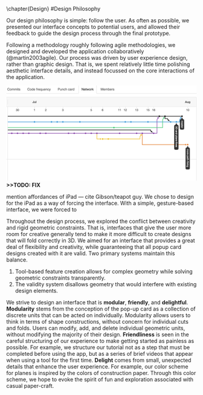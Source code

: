 \chapter{Design}
#Design Philosophy

Our design philosophy is simple: follow the user.  As often as possible, we presented our interface concepts to potential users, and allowed their feedback to guide the design process through the final prototype.

Following a methodology roughly following agile methodologies, we designed and developed the application collaboratively (@martin2003agile).  Our process was driven by user experience design, rather than graphic design.  That is, we spent relatively little time polishing aesthetic interface details, and instead focussed on the core interactions of the application.

![To collaborate, we used .  ](figures/30_UI_Design_Philosophy/gitflow.png) **>>TODO: FIX**

mention affordances of iPad — cite Gibson/teapot guy.  We chose to design for the iPad as a way of forcing the interface.  With a simple, gesture-based interface, we were forced to 

Throughout the design process, we explored the conflict between creativity and rigid geometric constraints.  That is, interfaces that give the user more room for creative generally tend to make it more difficult to create designs that will fold correctly in 3D.  We aimed for an interface that provides a great deal of flexibility and creativity, while guaranteeing that all popup card designs created with it are valid.  Two primary systems maintain this balance. 

1) Tool-based feature creation allows for complex geometry while solving geometric constraints transparently.
2) The validity system disallows geometry that would interfere with existing design elements.

We strive to design an interface that is **modular**, **friendly**, and **delightful**.  **Modularity** stems from the conception of the pop-up card as a collection of discrete units that can be acted on individually.  Modularity allows users to think in terms of shape constructions, without concern for individual cuts and folds.  Users can modify, add, and delete individual geometric units, without modifying the majority of their design.  **Friendliness** is seen in the careful structuring of our experience to make getting started as painless as possible.  For example, we structure our tutorial not as a step that must be completed before using the app, but as a series of brief videos that appear when using a tool for the first time.  **Delight** comes from small, unexpected details that enhance the user experience.  For example, our color scheme for planes is inspired by the colors of construction paper.  Through this color scheme, we hope to evoke the spirit of fun and exploration associated with casual paper-craft. 

